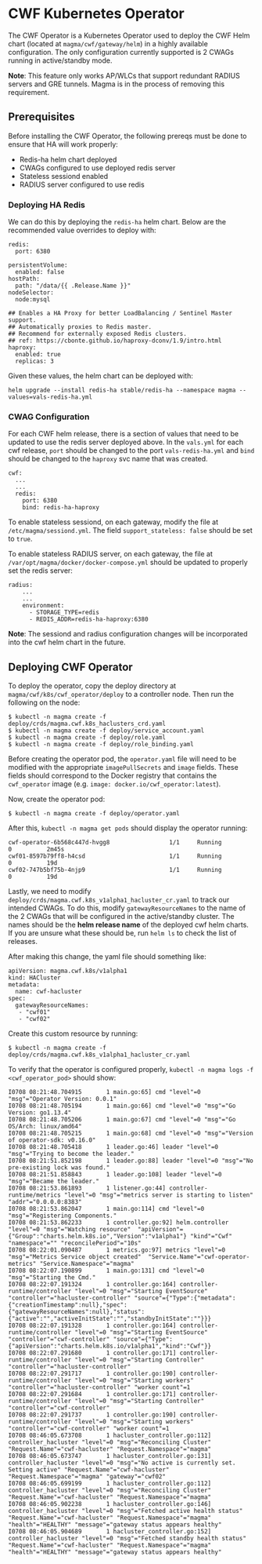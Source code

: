 CWF Kubernetes Operator
===

The CWF Operator is a Kubernetes Operator used to deploy the CWF Helm
chart (located at `magma/cwf/gateway/helm`) in a highly available
configuration. The only configuration currently supported is 2 CWAGs
running in active/standby mode.

**Note**: This feature only works AP/WLCs that support redundant
RADIUS servers and GRE tunnels. Magma is in the process of removing this
requirement.

## Prerequisites

Before installing the CWF Operator, the following prereqs must be done to
ensure that HA will work properly:
* Redis-ha helm chart deployed
* CWAGs configured to use deployed redis server
* Stateless sessiond enabled
* RADIUS server configured to use redis

### Deploying HA Redis

We can do this by deploying the `redis-ha` helm chart. Below are the
recommended value overrides to deploy with:

```console
redis:
  port: 6380

persistentVolume:
  enabled: false
hostPath:
  path: "/data/{{ .Release.Name }}"
nodeSelector:
  node:mysql

## Enables a HA Proxy for better LoadBalancing / Sentinel Master support.
## Automatically proxies to Redis master.
## Recommend for externally exposed Redis clusters.
## ref: https://cbonte.github.io/haproxy-dconv/1.9/intro.html
haproxy:
  enabled: true
  replicas: 3
```

Given these values, the helm chart can be deployed with:
```console
helm upgrade --install redis-ha stable/redis-ha --namespace magma --values=vals-redis-ha.yml
```

### CWAG Configuration

For each CWF helm release, there is a section of values that need to be updated
to use the redis server deployed above. In the `vals.yml` for each cwf release,
`port` should be changed to the port `vals-redis-ha.yml` and `bind` should be
changed to the `haproxy` svc name that was created.

```console
cwf:
  ...
  ...
  redis:
    port: 6380
    bind: redis-ha-haproxy
```

To enable stateless sessiond, on each gateway, modify the file at
`/etc/magma/sessiond.yml`. The field `support_stateless: false` should
be set to `true`.

To enable stateless RADIUS server, on each gateway, the file at
`/var/opt/magma/docker/docker-compose.yml` should be updated to properly
set the redis server:

```console
radius:
    ...
    ...
    environment:
      - STORAGE_TYPE=redis
      - REDIS_ADDR=redis-ha-haproxy:6380
```

**Note**: The sessiond and radius configuration changes will be incorporated
into the cwf helm chart in the future.

## Deploying CWF Operator

To deploy the operator, copy the deploy directory at
`magma/cwf/k8s/cwf_operator/deploy` to a controller node.
Then run the following on the node:

```console
$ kubectl -n magma create -f deploy/crds/magma.cwf.k8s_haclusters_crd.yaml
$ kubectl -n magma create -f deploy/service_account.yaml
$ kubectl -n magma create -f deploy/role.yaml
$ kubectl -n magma create -f deploy/role_binding.yaml
```

Before creating the operator pod, the `operator.yaml` file will need to be
modified with the appropriate `imagePullSecrets` and `image` fields. These
fields should correspond to the Docker registry that contains the
`cwf_operator` image (e.g. `image: docker.io/cwf_operator:latest`).

Now, create the operator pod:
```console
$ kubectl -n magma create -f deploy/operator.yaml
```

After this, `kubectl -n magma get pods` should display the operator running:


```console
cwf-operator-6b568c447d-hvgg8                 1/1     Running            0          2m45s
cwf01-8597b79ff8-h4csd                        1/1     Running            0          19d
cwf02-747b5bf75b-4njp9                        1/1     Running            0          19d
```

Lastly, we need to modify
`deploy/crds/magma.cwf.k8s_v1alpha1_hacluster_cr.yaml` to track our intended
CWAGs. To do this, modify `gatewayResourceNames` to the name of the 2 CWAGs
that will be configured in the active/standby cluster. The names should be
the **helm release name** of the deployed cwf helm charts. If you are unsure
what these should be, run `helm ls` to check the list of releases.

After making this change, the yaml file should something like:
```console
apiVersion: magma.cwf.k8s/v1alpha1
kind: HACluster
metadata:
  name: cwf-hacluster
spec:
  gatewayResourceNames:
   - "cwf01"
   - "cwf02"
```

Create this custom resource by running:
```console
$ kubectl -n magma create -f deploy/crds/magma.cwf.k8s_v1alpha1_hacluster_cr.yaml
```

To verify that the operator is configured properly,
`kubectl -n magma logs -f <cwf_operator_pod>` should show:
```console
I0708 08:21:48.704915       1 main.go:65] cmd "level"=0 "msg"="Operator Version: 0.0.1"
I0708 08:21:48.705194       1 main.go:66] cmd "level"=0 "msg"="Go Version: go1.13.4"
I0708 08:21:48.705206       1 main.go:67] cmd "level"=0 "msg"="Go OS/Arch: linux/amd64"
I0708 08:21:48.705215       1 main.go:68] cmd "level"=0 "msg"="Version of operator-sdk: v0.16.0"
I0708 08:21:48.705418       1 leader.go:46] leader "level"=0 "msg"="Trying to become the leader."
I0708 08:21:51.852198       1 leader.go:88] leader "level"=0 "msg"="No pre-existing lock was found."
I0708 08:21:51.858843       1 leader.go:108] leader "level"=0 "msg"="Became the leader."
I0708 08:21:53.861893       1 listener.go:44] controller-runtime/metrics "level"=0 "msg"="metrics server is starting to listen"  "addr"="0.0.0.0:8383"
I0708 08:21:53.862047       1 main.go:114] cmd "level"=0 "msg"="Registering Components."
I0708 08:21:53.862233       1 controller.go:92] helm.controller "level"=0 "msg"="Watching resource"  "apiVersion"={"Group":"charts.helm.k8s.io","Version":"v1alpha1"} "kind"="Cwf" "namespace"="" "reconcilePeriod"="10s"
I0708 08:22:01.090487       1 metrics.go:97] metrics "level"=0 "msg"="Metrics Service object created"  "Service.Name"="cwf-operator-metrics" "Service.Namespace"="magma"
I0708 08:22:07.190899       1 main.go:131] cmd "level"=0 "msg"="Starting the Cmd."
I0708 08:22:07.191324       1 controller.go:164] controller-runtime/controller "level"=0 "msg"="Starting EventSource"  "controller"="hacluster-controller" "source"={"Type":{"metadata":{"creationTimestamp":null},"spec":{"gatewayResourceNames":null},"status":{"active":"","activeInitState":"","standbyInitState":""}}}
I0708 08:22:07.191328       1 controller.go:164] controller-runtime/controller "level"=0 "msg"="Starting EventSource"  "controller"="cwf-controller" "source"={"Type":{"apiVersion":"charts.helm.k8s.io/v1alpha1","kind":"Cwf"}}
I0708 08:22:07.291680       1 controller.go:171] controller-runtime/controller "level"=0 "msg"="Starting Controller"  "controller"="hacluster-controller"
I0708 08:22:07.291717       1 controller.go:190] controller-runtime/controller "level"=0 "msg"="Starting workers"  "controller"="hacluster-controller" "worker count"=1
I0708 08:22:07.291684       1 controller.go:171] controller-runtime/controller "level"=0 "msg"="Starting Controller"  "controller"="cwf-controller"
I0708 08:22:07.291737       1 controller.go:190] controller-runtime/controller "level"=0 "msg"="Starting workers"  "controller"="cwf-controller" "worker count"=1
I0708 08:46:05.673708       1 hacluster_controller.go:112] controller_hacluster "level"=0 "msg"="Reconciling Cluster" "Request.Name"="cwf-hacluster" "Request.Namespace"="magma"
I0708 08:46:05.673747       1 hacluster_controller.go:131] controller_hacluster "level"=0 "msg"="No active is currently set. Setting active" "Request.Name"="cwf-hacluster" "Request.Namespace"="magma" "gateway"="cwf02"
I0708 08:46:05.699199       1 hacluster_controller.go:112] controller_hacluster "level"=0 "msg"="Reconciling Cluster" "Request.Name"="cwf-hacluster" "Request.Namespace"="magma"
I0708 08:46:05.902238       1 hacluster_controller.go:146] controller_hacluster "level"=0 "msg"="Fetched active health status" "Request.Name"="cwf-hacluster" "Request.Namespace"="magma" "health"="HEALTHY" "message"="gateway status appears healthy"
I0708 08:46:05.904689       1 hacluster_controller.go:152] controller_hacluster "level"=0 "msg"="Fetched standby health status" "Request.Name"="cwf-hacluster" "Request.Namespace"="magma" "health"="HEALTHY" "message"="gateway status appears healthy"
```